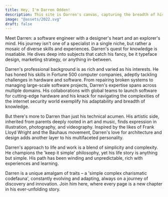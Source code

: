 ```yaml
---
title: Hey, I'm Darren Odden!
description: This site is Darren's canvas, capturing the breadth of his interests and learnings in areas like programming, design, marketing, culinary arts, and beyond.
image: "@assets/2022.svg"
draft: false
---
```


Meet Darren: a software engineer with a designer's heart and an explorer's mind. His journey isn't one of a specialist in a single niche, but rather a mosaic of diverse skills and experiences. Darren's quest for knowledge is insatiable. He dives deep into subjects that catch his fancy, be it typeface design, marketing strategy, or anything in-between.

Darren's professional background is as rich and varied as his interests. He has honed his skills in Fortune 500 computer companies, adeptly tackling challenges in hardware and software. From repairing broken systems to managing large-scale software projects, Darren's expertise spans across multiple domains. His collaborations with global teams to launch software for cutting-edge hardware and his knack for navigating the complexities of the internet security world exemplify his adaptability and breadth of knowledge.

But there's more to Darren than just his technical acumen. His artistic side, inherited from parents deeply rooted in art and music, finds expression in illustration, photography, and videography. Inspired by the likes of Frank Lloyd Wright and the Bauhaus movement, Darren's love for architecture and design adds another layer to his multifaceted personality.

Darren's approach to life and work is a blend of simplicity and complexity. He champions the 'keep it simple' philosophy, yet his life story is anything but simple. His path has been winding and unpredictable, rich with experiences and learning.

Darren is a unique amalgam of traits – a 'simple complex charismatic codefauna', constantly evolving and adapting, always on a journey of discovery and innovation. Join him here, where every page is a new chapter in his ever-unfolding story.
